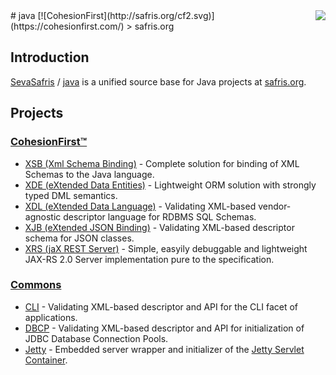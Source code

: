 <img src="http://safris.org/logo.png" align="right" />
# java [![CohesionFirst](http://safris.org/cf2.svg)](https://cohesionfirst.com/)
> safris.org

## Introduction

[SevaSafris](https://github.com/SevaSafris) / [java](https://github.com/SevaSafris/java) is a unified source base for Java projects at [safris.org](https://www.safris.org/).

## Projects

### [CohesionFirst™](https://cohesionfirst.com/)

* [XSB (Xml Schema Binding)](https://github.com/SevaSafris/java/blob/master/cf/xsb) - Complete solution for binding of XML Schemas to the Java language.
* [XDE (eXtended Data Entities)](https://github.com/SevaSafris/java/blob/master/cf/xde) - Lightweight ORM solution with strongly typed DML semantics.
* [XDL (eXtended Data Language)](https://github.com/SevaSafris/java/blob/master/cf/xdl) - Validating XML-based vendor-agnostic descriptor language for RDBMS SQL Schemas.
* [XJB (eXtended JSON Binding)](https://github.com/SevaSafris/java/blob/master/cf/xjb) - Validating XML-based descriptor schema for JSON classes.
* [XRS (jaX REST Server)](https://github.com/SevaSafris/java/blob/master/cf/xrs) - Simple, easyily debuggable and lightweight JAX-RS 2.0 Server implementation pure to the specification.

### [Commons](https://github.com/SevaSafris/java/blob/master/commons)

* [CLI](https://github.com/SevaSafris/java/blob/master/commons/cli) - Validating XML-based descriptor and API for the CLI facet of applications.
* [DBCP](https://github.com/SevaSafris/java/blob/master/commons/dbcp) - Validating XML-based descriptor and API for initialization of JDBC Database Connection Pools.
* [Jetty](https://github.com/SevaSafris/java/blob/master/commons/jetty) - Embedded server wrapper and initializer of the [Jetty Servlet Container](http://www.eclipse.org/jetty/).

